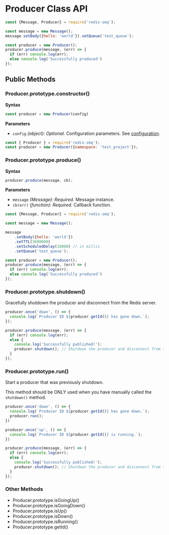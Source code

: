 # Producer Class API

```javascript
const {Message, Producer} = require('redis-smq');

const message = new Message();
message.setBody({hello: 'world'}).setQueue('test_queue');

const producer = new Producer();
producer.produce(message, (err) => {
  if (err) console.log(err);
  else console.log('Successfully produced')
});

```

## Public Methods

### Producer.prototype.constructor()

**Syntax**

```javascript
const producer = new Producer(config)
```

**Parameters**

- `config` *(object): Optional.* Configuration parameters. See [configuration](https://github.com/weyoss/redis-smq#configuration).

```javascript
const { Producer } = require('redis-smq');
const producer = new Producer({namespace: 'test_project'});
```

### Producer.prototype.produce()

**Syntax**

```javascript
producer.produce(message, cb);
```

**Parameters**

- `message` *(Message): Required.* Message instance.
- `cb(err)` *(function): Required.* Callback function.

```javascript
const {Message, Producer} = require('redis-smq');

const message = new Message();

message
    .setBody({hello: 'world'})
    .setTTL(3600000)
    .setScheduledDelay(10000) // in millis
    .setQueue('test_queue');

const producer = new Producer();
producer.produce(message, (err) => {
  if (err) console.log(err);
  else console.log('Successfully produced')
});
```

### Producer.prototype.shutdown()

Gracefully shutdown the producer and disconnect from the Redis server.

```javascript
producer.once('down', () => {
  console.log(`Producer ID ${producer.getId()} has gone down.`);
});

producer.produce(message, (err) => {
  if (err) console.log(err);
  else {
    console.log('Successfully published!');
    producer.shutdown(); // Shutdown the producer and disconnect from the Redis server.   
  }
});
```

### Producer.prototype.run()

Start a producer that was previously shutdown. 

This method should be ONLY used when you have manually called the `shutdown()` method.

```javascript
producer.once('down', () => {
  console.log(`Producer ID ${producer.getId()} has gone down.`);
  producer.run();
})

producer.once('up', () => {
  console.log(`Producer ID ${producer.getId()} is running.`);
})

producer.produce(message, (err) => {
  if (err) console.log(err);
  else {
    console.log('Successfully published!');
    producer.shutdown(); // Shutdown the producer and disconnect from the Redis server.   
  }
});
```

### Other Methods

- Producer.prototype.isGoingUp()
- Producer.prototype.isGoingDown()
- Producer.prototype.isUp()
- Producer.prototype.isDown()
- Producer.prototype.isRunning()
- Producer.prototype.getId()